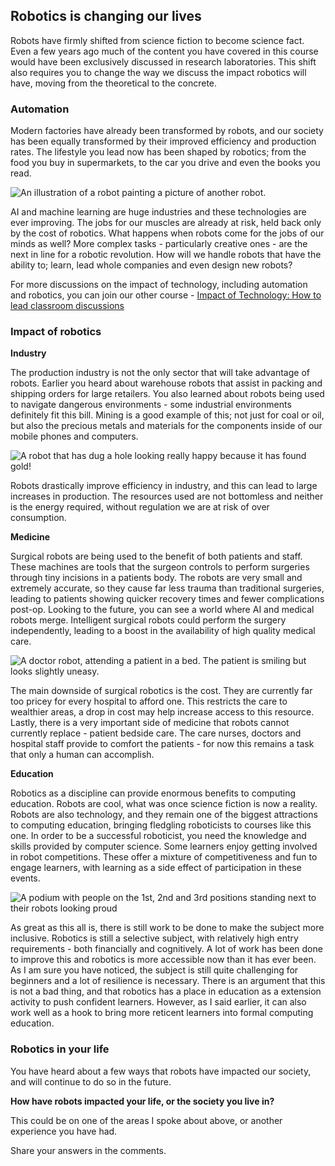 [comment]: # (
Is this step open? Y/N
If so, short description of this step:
Related links:
Related files:
)

## Robotics is changing our lives

Robots have firmly shifted from science fiction to become science fact. Even a few years ago much of the content you have covered in this course would have been exclusively discussed in research laboratories. This shift also requires you to change the way we discuss the impact robotics will have, moving from the theoretical to the concrete.

### Automation

Modern factories have already been transformed by robots, and our society has been equally transformed by their improved efficiency and production rates. The lifestyle you lead now has been shaped by robotics; from the food you buy in supermarkets, to the car you drive and even the books you read.

![An illustration of a robot painting a picture of another robot.](https://rpf-futurelearn.s3-eu-west-1.amazonaws.com/Robotics+-+Robot+Buggy/Illustration/38-3_10-Painting_Robot.png)

AI and machine learning are huge industries and these technologies are ever improving. The jobs for our muscles are already at risk, held back only by the cost of robotics. What happens when robots come for the jobs of our minds as well? More complex tasks - particularly creative ones - are the next in line for a robotic revolution. How will we handle robots that have the ability to; learn, lead whole companies and even design new robots?

For more discussions on the impact of technology, including automation and robotics, you can join our other course - [Impact of Technology: How to lead classroom discussions](https://www.futurelearn.com/admin/courses/impact-of-technology/)

### Impact of robotics

**Industry**

The production industry is not the only sector that will take advantage of robots. Earlier you heard about warehouse robots that assist in packing and shipping orders for large retailers. You also learned about robots being used to navigate dangerous environments - some industrial environments definitely fit this bill. Mining is a good example of this; not just for coal or oil, but also the precious metals and materials for the components inside of our mobile phones and computers.

![A robot that has dug a hole looking really happy because it has found gold!](https://rpf-futurelearn.s3-eu-west-1.amazonaws.com/Robotics+-+Robot+Buggy/Illustration/39-3_10-Mining_Robot.png)

Robots drastically improve efficiency in industry, and this can lead to large increases in production. The resources used are not bottomless and neither is the energy required, without regulation we are at risk of over consumption.

**Medicine**

Surgical robots are being used to the benefit of both patients and staff. These machines are tools that the surgeon controls to perform surgeries through tiny incisions in a patients body. The robots are very small and extremely accurate, so they cause far less trauma than traditional surgeries, leading to patients showing quicker recovery times and fewer complications post-op. Looking to the future, you can see a world where AI and medical robots merge. Intelligent surgical robots could perform the surgery independently, leading to a boost in the availability of high quality medical care.

![A doctor robot, attending a patient in a bed. The patient is smiling but looks slightly uneasy.](https://rpf-futurelearn.s3-eu-west-1.amazonaws.com/Robotics+-+Robot+Buggy/Illustration/40-3_10-Dr_Robot.png)

The main downside of surgical robotics is the cost. They are currently far too pricey for every hospital to afford one. This restricts the care to wealthier areas, a drop in cost may help increase access to this resource. Lastly, there is a very important side of medicine that robots cannot currently replace - patient bedside care. The care nurses, doctors and hospital staff provide to comfort the patients - for now this remains a task that only a human can accomplish.

**Education**

Robotics as a discipline can provide enormous benefits to computing education. Robots are cool, what was once science fiction is now a reality. Robots are also technology, and they remain one of the biggest attractions to computing education, bringing fledgling roboticists to courses like this one. In order to be a successful roboticist, you need the knowledge and skills provided by computer science. Some learners enjoy getting involved in robot competitions. These offer a mixture of competitiveness and fun to engage learners, with learning as a side effect of participation in these events.

![A podium with people on the 1st, 2nd and 3rd positions standing next to their robots looking proud](https://rpf-futurelearn.s3-eu-west-1.amazonaws.com/Robotics+-+Robot+Buggy/Illustration/41-3_10-Robo_Compettitors.png)

As great as this all is, there is still work to be done to make the subject more inclusive. Robotics is still a selective subject, with relatively high entry requirements - both financially and cognitively. A lot of work has been done to improve this and robotics is more accessible now than it has ever been. As I am sure you have noticed, the subject is still quite challenging for beginners and a lot of resilience is necessary. There is an argument that this is not a bad thing, and that robotics has a place in education as a extension activity to push confident learners. However, as I said earlier, it can also work well as a hook to bring more reticent learners into formal computing education.

### Robotics in your life

You have heard about a few ways that robots have impacted our society, and will continue to do so in the future.

**How have robots impacted your life, or the society you live in?**

This could be on one of the areas I spoke about above, or another experience you have had.

Share your answers in the comments.
